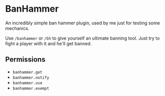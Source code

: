 # BanHammer

An incredibly simple ban hammer plugin, used by me just for testing some mechanics.

Use `/banhammer` or `/bh` to give yourself an ultimate banning tool. Just try to fight a player with it and he'll get banned.

## Permissions
- `banhammer.get`
- `banhammer.notify`
- `banhammer.use`
- `banhammer.exempt`
